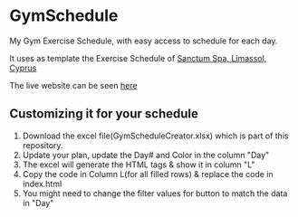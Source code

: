 # GymSchedule

My Gym Exercise Schedule, with easy access to schedule for each day.

It uses as  template the Exercise Schedule of [Sanctum Spa, Limassol, Cyprus](https://www.facebook.com/SanctumLimassolMarina/)

The live website can be seen [here](https://arun-ks.github.io/GymSchedule/)

## Customizing it for your schedule
1. Download the excel file(GymScheduleCreator.xlsx) which is part of this repository.
2. Update your plan, update the Day# and Color in the column "Day"
3. The excel will generate the HTML tags & show it in column "L"
4. Copy the code in Column L(for all filled rows) & replace the code in index.html
5. You might need to change the filter values for button to match the data in "Day" 
